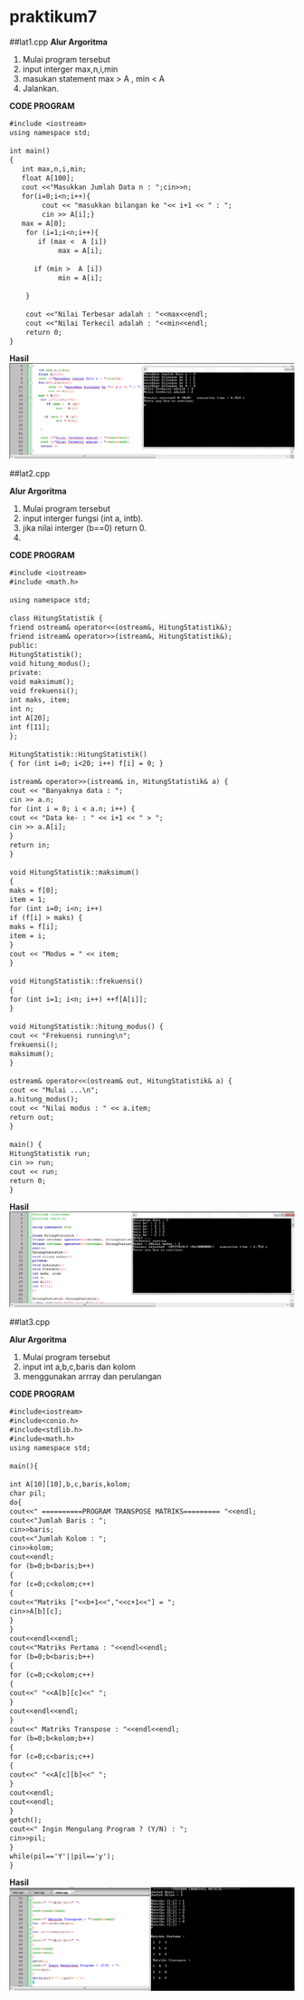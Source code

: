 # praktikum7


##lat1.cpp
**Alur Argoritma**
1. Mulai program tersebut 
2. input interger max,n,i,min
4. masukan statement max > A , min < A
5. Jalankan.



**CODE PROGRAM**
```
#include <iostream>
using namespace std;

int main()
{
   int max,n,i,min;
   float A[100];
   cout <<"Masukkan Jumlah Data n : ";cin>>n;
   for(i=0;i<n;i++){
		cout << "masukkan bilangan ke "<< i+1 << " : ";
		cin >> A[i];}
   max = A[0];
    for (i=1;i<n;i++){
       if (max <  A [i])
            max = A[i];

      if (min >  A [i])
            min = A[i];

    }

    cout <<"Nilai Terbesar adalah : "<<max<<endl;
    cout <<"Nilai Terkecil adalah : "<<min<<endl;
    return 0;
}

```
**Hasil**
![hasil](https://raw.githubusercontent.com/Khunaify/praktikum8/master/soal1.png)


##lat2.cpp

**Alur Argoritma**
1. Mulai program tersebut 
2. input interger fungsi (int a, intb).
3. jika nilai interger (b==0) return 0.
4. 



**CODE PROGRAM**
```
#include <iostream>
#include <math.h>

using namespace std;

class HitungStatistik {
friend ostream& operator<<(ostream&, HitungStatistik&);
friend istream& operator>>(istream&, HitungStatistik&);
public:
HitungStatistik();
void hitung_modus();
private:
void maksimum();
void frekuensi();
int maks, item;
int n;
int A[20];
int f[11];
};

HitungStatistik::HitungStatistik()
{ for (int i=0; i<20; i++) f[i] = 0; }

istream& operator>>(istream& in, HitungStatistik& a) {
cout << "Banyaknya data : ";
cin >> a.n;
for (int i = 0; i < a.n; i++) {
cout << "Data ke- : " << i+1 << " > ";
cin >> a.A[i];
}
return in;
}

void HitungStatistik::maksimum()
{
maks = f[0];
item = 1;
for (int i=0; i<n; i++)
if (f[i] > maks) {
maks = f[i];
item = i;
}
cout << "Modus = " << item;
}

void HitungStatistik::frekuensi()
{
for (int i=1; i<n; i++) ++f[A[i]];
}

void HitungStatistik::hitung_modus() {
cout << "Frekuensi running\n";
frekuensi();
maksimum();
}

ostream& operator<<(ostream& out, HitungStatistik& a) {
cout << "Mulai ...\n";
a.hitung_modus();
cout << "Nilai modus : " << a.item;
return out;
}

main() {
HitungStatistik run;
cin >> run;
cout << run;
return 0;
}

```
**Hasil**
![Hasil](https://raw.githubusercontent.com/Khunaify/praktikum8/master/soal2.png)

##lat3.cpp
	
**Alur Argoritma**
1. Mulai program tersebut 
2. input int a,b,c,baris dan kolom
3. menggunakan arrray dan perulangan



**CODE PROGRAM**
```
#include<iostream>
#include<conio.h>
#include<stdlib.h>
#include<math.h>
using namespace std;

main(){

int A[10][10],b,c,baris,kolom;
char pil;
do{
cout<<" ==========PROGRAM TRANSPOSE MATRIKS========= "<<endl;
cout<<"Jumlah Baris : ";
cin>>baris;
cout<<"Jumlah Kolom : ";
cin>>kolom;
cout<<endl;
for (b=0;b<baris;b++)
{
for (c=0;c<kolom;c++)
{
cout<<"Matriks ["<<b+1<<","<<c+1<<"] = ";
cin>>A[b][c];
}
}
cout<<endl<<endl;
cout<<"Matriks Pertama : "<<endl<<endl;
for (b=0;b<baris;b++)
{
for (c=0;c<kolom;c++)
{
cout<<" "<<A[b][c]<<" ";
}
cout<<endl<<endl;
}
cout<<" Matriks Transpose : "<<endl<<endl;
for (b=0;b<kolom;b++)
{
for (c=0;c<baris;c++)
{
cout<<" "<<A[c][b]<<" ";
}
cout<<endl;
cout<<endl;
}
getch();
cout<<" Ingin Mengulang Program ? (Y/N) : ";
cin>>pil;
}
while(pil=='Y'||pil=='y');
}

```

**Hasil**
![Hasil](https://raw.githubusercontent.com/Khunaify/praktikum8/master/soal4.png)